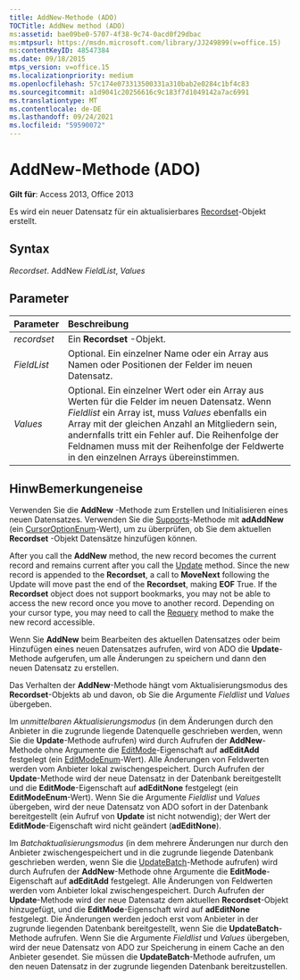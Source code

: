 ```yaml
---
title: AddNew-Methode (ADO)
TOCTitle: AddNew method (ADO)
ms:assetid: bae09be0-5707-4f38-9c74-0acd0f29dbac
ms:mtpsurl: https://msdn.microsoft.com/library/JJ249899(v=office.15)
ms:contentKeyID: 48547384
ms.date: 09/18/2015
mtps_version: v=office.15
ms.localizationpriority: medium
ms.openlocfilehash: 57c174e073313500331a310bab2e0284c1bf4c83
ms.sourcegitcommit: a1d9041c20256616c9c183f7d1049142a7ac6991
ms.translationtype: MT
ms.contentlocale: de-DE
ms.lasthandoff: 09/24/2021
ms.locfileid: "59590072"
---
```

# <a name="addnew-method-ado"></a>AddNew-Methode (ADO)

**Gilt für**: Access 2013, Office 2013

Es wird ein neuer Datensatz für ein aktualisierbares [Recordset](recordset-object-ado.md)-Objekt erstellt.

## <a name="syntax"></a>Syntax

*Recordset*. AddNew *FieldList*, *Values*

## <a name="parameters"></a>Parameter

|Parameter|Beschreibung|
|:--------|:----------|
|*recordset* |Ein **Recordset** -Objekt.|
|*FieldList* |Optional. Ein einzelner Name oder ein Array aus Namen oder Positionen der Felder im neuen Datensatz.|
|*Values* |Optional. Ein einzelner Wert oder ein Array aus Werten für die Felder im neuen Datensatz. Wenn *Fieldlist* ein Array ist, muss *Values* ebenfalls ein Array mit der gleichen Anzahl an Mitgliedern sein, andernfalls tritt ein Fehler auf. Die Reihenfolge der Feldnamen muss mit der Reihenfolge der Feldwerte in den einzelnen Arrays übereinstimmen.|

## <a name="remarks"></a>HinwBemerkungeneise

Verwenden Sie die **AddNew** -Methode zum Erstellen und Initialisieren eines neuen Datensatzes. Verwenden Sie die [Supports](supports-method-ado.md)-Methode mit **adAddNew** (ein [CursorOptionEnum](cursoroptionenum.md)-Wert), um zu überprüfen, ob Sie dem aktuellen **Recordset** -Objekt Datensätze hinzufügen können.

After you call the **AddNew** method, the new record becomes the current record and remains current after you call the [Update](update-method-ado.md) method. Since the new record is appended to the **Recordset**, a call to **MoveNext** following the Update will move past the end of the **Recordset**, making **EOF** True. If the **Recordset** object does not support bookmarks, you may not be able to access the new record once you move to another record. Depending on your cursor type, you may need to call the [Requery](requery-method-ado.md) method to make the new record accessible.

Wenn Sie **AddNew** beim Bearbeiten des aktuellen Datensatzes oder beim Hinzufügen eines neuen Datensatzes aufrufen, wird von ADO die **Update**-Methode aufgerufen, um alle Änderungen zu speichern und dann den neuen Datensatz zu erstellen.

Das Verhalten der **AddNew**-Methode hängt vom Aktualisierungsmodus des **Recordset**-Objekts ab und davon, ob Sie die Argumente *Fieldlist* und *Values* übergeben.

Im *unmittelbaren Aktualisierungsmodus* (in dem Änderungen durch den Anbieter in die zugrunde liegende Datenquelle geschrieben werden, wenn Sie die **Update**-Methode aufrufen) wird durch Aufrufen der **AddNew**-Methode ohne Argumente die [EditMode](editmode-property-ado.md)-Eigenschaft auf **adEditAdd** festgelegt (ein [EditModeEnum](editmodeenum.md)-Wert). Alle Änderungen von Feldwerten werden vom Anbieter lokal zwischengespeichert. Durch Aufrufen der **Update**-Methode wird der neue Datensatz in der Datenbank bereitgestellt und die **EditMode**-Eigenschaft auf **adEditNone** festgelegt (ein **EditModeEnum**-Wert). Wenn Sie die Argumente *Fieldlist* und *Values* übergeben, wird der neue Datensatz von ADO sofort in der Datenbank bereitgestellt (ein Aufruf von **Update** ist nicht notwendig); der Wert der **EditMode**-Eigenschaft wird nicht geändert (**adEditNone**).

Im *Batchaktualisierungsmodus* (in dem mehrere Änderungen nur durch den Anbieter zwischengespeichert und in die zugrunde liegende Datenbank geschrieben werden, wenn Sie die [UpdateBatch](updatebatch-method-ado.md)-Methode aufrufen) wird durch Aufrufen der **AddNew**-Methode ohne Argumente die **EditMode**-Eigenschaft auf **adEditAdd** festgelegt. Alle Änderungen von Feldwerten werden vom Anbieter lokal zwischengespeichert. Durch Aufrufen der **Update**-Methode wird der neue Datensatz dem aktuellen **Recordset**-Objekt hinzugefügt, und die **EditMode**-Eigenschaft wird auf **adEditNone** festgelegt. Die Änderungen werden jedoch erst vom Anbieter in der zugrunde liegenden Datenbank bereitgestellt, wenn Sie die **UpdateBatch**-Methode aufrufen. Wenn Sie die Argumente *Fieldlist* und *Values* übergeben, wird der neue Datensatz von ADO zur Speicherung in einem Cache an den Anbieter gesendet. Sie müssen die **UpdateBatch**-Methode aufrufen, um den neuen Datensatz in der zugrunde liegenden Datenbank bereitzustellen.

